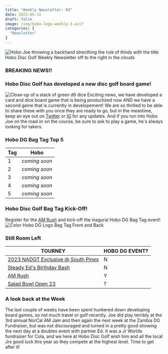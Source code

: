 ```yaml
---
title: "Weekly Newsletter: 03"
date: 2023-05-31
draft: false
image: /img/hobo-logo-weekly-3.avif
categories: [
  "Newsletter"
]
---
```

![Hobo Joe throwing a backhand strecthing the rule of thirds with the title Hobo Disc Golf Weekly Newsletter off to the right in the clouds](/img/weekly-newsletter-banner.avif)

### BREAKING NEWS!!
### Hobo Disc Golf has developed a new disc golf board game!
![Close-up of a stack of green d6 dice](/img/cabin-dice.avif)
Exciting news, we have developed a card and dice board game that is being productized now AND we have a second game that is currently in developement! We are so thrilled to be able to share these with you once they are ready to go, but in the meantime, keep an eye out on [Twitter](https://twitter.com/HoboDG/) or [IG](https://www.instagram.com/HoboDiscGolf/) for any updates. And if you run into Hobo Joe on the road or on the course, be sure to ask to play a game, he's always looking for takers.

### Hobo DG Bag Tag Top 5
| Tag | Hobo |
| --- | ---- |
| 1 | *coming soon* |
| 2 | *coming soon* |
| 3 | *coming soon* |
| 4 | *coming soon* |
| 5 | *coming soon* |

### Hobo Disc Golf Bag Tag Kick-Off!
Register for the [AM Rush](https://www.discgolfscene.com/tournaments/The_Am_Rush_2023) and kick-off the inagural Hobo DG Bag Tag event!
![Color Hobo DG Logo Bag Tag Front and Back](/img/color-bag-tag-front-back.avif)

### Still Room Left
| TOURNEY | HOBO DG EVENT? |
| ------- | -------------- |
| [2023 NADGT Exclusive @ South Pines](https://www.discgolfscene.com/tournaments/2023_NADGT_Exclusive_at_South_Pines) |N|
| [Steady Ed's Birthday Bash](https://www.discgolfscene.com/tournaments/Steady_Eds_Birthday_Bash_2023) |N|
| [AM Rush](https://www.discgolfscene.com/tournaments/The_Am_Rush_2023) |Y|
| [Salad Bowl Open 23](https://www.discgolfscene.com/tournaments/Salad_Bowl_Open_23_2023) |?|

### A look back at the Week
The last couple of weeks have been spent hunkered down developing board games, so not much travel or golf recently. Joe did play terribly at the 3rd annual NorCal AM Jam and then again the next week at the Zambia DG Fundraiser, but was not discouraged and turned in a pretty good showing the next day at a doubles event with partner Ed. It was a Jr Worlds fundraiser for Cola, and we here at Hobo Disc Golf wish him and all the local Jrs good luck this year as they compete at the highest level. Time to get after it!
